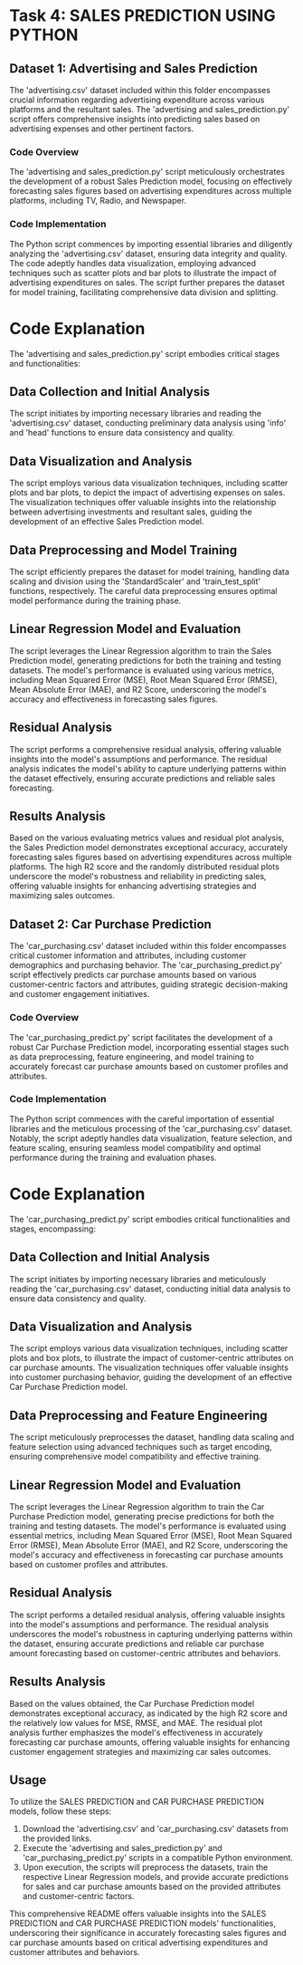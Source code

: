 # Task 4: SALES PREDICTION USING PYTHON

## Dataset 1: Advertising and Sales Prediction
The 'advertising.csv' dataset included within this folder encompasses crucial information regarding advertising expenditure across various platforms and the resultant sales. The 'advertising and sales_prediction.py' script offers comprehensive insights into predicting sales based on advertising expenses and other pertinent factors.

### Code Overview
The 'advertising and sales_prediction.py' script meticulously orchestrates the development of a robust Sales Prediction model, focusing on effectively forecasting sales figures based on advertising expenditures across multiple platforms, including TV, Radio, and Newspaper.

### Code Implementation
The Python script commences by importing essential libraries and diligently analyzing the 'advertising.csv' dataset, ensuring data integrity and quality. The code adeptly handles data visualization, employing advanced techniques such as scatter plots and bar plots to illustrate the impact of advertising expenditures on sales. The script further prepares the dataset for model training, facilitating comprehensive data division and splitting.

# Code Explanation

The 'advertising and sales_prediction.py' script embodies critical stages and functionalities:

## Data Collection and Initial Analysis
The script initiates by importing necessary libraries and reading the 'advertising.csv' dataset, conducting preliminary data analysis using 'info' and 'head' functions to ensure data consistency and quality.

## Data Visualization and Analysis
The script employs various data visualization techniques, including scatter plots and bar plots, to depict the impact of advertising expenses on sales. The visualization techniques offer valuable insights into the relationship between advertising investments and resultant sales, guiding the development of an effective Sales Prediction model.

## Data Preprocessing and Model Training
The script efficiently prepares the dataset for model training, handling data scaling and division using the 'StandardScaler' and 'train_test_split' functions, respectively. The careful data preprocessing ensures optimal model performance during the training phase.

## Linear Regression Model and Evaluation
The script leverages the Linear Regression algorithm to train the Sales Prediction model, generating predictions for both the training and testing datasets. The model's performance is evaluated using various metrics, including Mean Squared Error (MSE), Root Mean Squared Error (RMSE), Mean Absolute Error (MAE), and R2 Score, underscoring the model's accuracy and effectiveness in forecasting sales figures.

## Residual Analysis
The script performs a comprehensive residual analysis, offering valuable insights into the model's assumptions and performance. The residual analysis indicates the model's ability to capture underlying patterns within the dataset effectively, ensuring accurate predictions and reliable sales forecasting.

## Results Analysis
Based on the various evaluating metrics values and residual plot analysis, the Sales Prediction model demonstrates exceptional accuracy, accurately forecasting sales figures based on advertising expenditures across multiple platforms. The high R2 score and the randomly distributed residual plots underscore the model's robustness and reliability in predicting sales, offering valuable insights for enhancing advertising strategies and maximizing sales outcomes.

## Dataset 2: Car Purchase Prediction
The 'car_purchasing.csv' dataset included within this folder encompasses critical customer information and attributes, including customer demographics and purchasing behavior. The 'car_purchasing_predict.py' script effectively predicts car purchase amounts based on various customer-centric factors and attributes, guiding strategic decision-making and customer engagement initiatives.

### Code Overview
The 'car_purchasing_predict.py' script facilitates the development of a robust Car Purchase Prediction model, incorporating essential stages such as data preprocessing, feature engineering, and model training to accurately forecast car purchase amounts based on customer profiles and attributes.

### Code Implementation
The Python script commences with the careful importation of essential libraries and the meticulous processing of the 'car_purchasing.csv' dataset. Notably, the script adeptly handles data visualization, feature selection, and feature scaling, ensuring seamless model compatibility and optimal performance during the training and evaluation phases.

# Code Explanation

The 'car_purchasing_predict.py' script embodies critical functionalities and stages, encompassing:

## Data Collection and Initial Analysis
The script initiates by importing necessary libraries and meticulously reading the 'car_purchasing.csv' dataset, conducting initial data analysis to ensure data consistency and quality.

## Data Visualization and Analysis
The script employs various data visualization techniques, including scatter plots and box plots, to illustrate the impact of customer-centric attributes on car purchase amounts. The visualization techniques offer valuable insights into customer purchasing behavior, guiding the development of an effective Car Purchase Prediction model.

## Data Preprocessing and Feature Engineering
The script meticulously preprocesses the dataset, handling data scaling and feature selection using advanced techniques such as target encoding, ensuring comprehensive model compatibility and effective training.

## Linear Regression Model and Evaluation
The script leverages the Linear Regression algorithm to train the Car Purchase Prediction model, generating precise predictions for both the training and testing datasets. The model's performance is evaluated using essential metrics, including Mean Squared Error (MSE), Root Mean Squared Error (RMSE), Mean Absolute Error (MAE), and R2 Score, underscoring the model's accuracy and effectiveness in forecasting car purchase amounts based on customer profiles and attributes.

## Residual Analysis
The script performs a detailed residual analysis, offering valuable insights into the model's assumptions and performance. The residual analysis underscores the model's robustness in capturing underlying patterns within the dataset, ensuring accurate predictions and reliable car purchase amount forecasting based on customer-centric attributes and behaviors.

## Results Analysis
Based on the values obtained, the Car Purchase Prediction model demonstrates exceptional accuracy, as indicated by the high R2 score and the relatively low values for MSE, RMSE, and MAE. The residual plot analysis further emphasizes the model's effectiveness in accurately forecasting car purchase amounts, offering valuable insights for enhancing customer engagement strategies and maximizing car sales outcomes.

## Usage
To utilize the SALES PREDICTION and CAR PURCHASE PREDICTION models, follow these steps:

1. Download the 'advertising.csv' and 'car_purchasing.csv' datasets from the provided links.
2. Execute the 'advertising and sales_prediction.py' and 'car_purchasing_predict.py' scripts in a compatible Python environment.
3. Upon execution, the scripts will preprocess the datasets, train the respective Linear Regression models, and provide accurate predictions for sales and car purchase amounts based on the provided attributes and customer-centric factors.

This comprehensive README offers valuable insights into the SALES PREDICTION and CAR PURCHASE PREDICTION models' functionalities, underscoring their significance in accurately forecasting sales figures and car purchase amounts based on critical advertising expenditures and customer attributes and behaviors.

